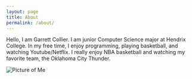 ```yaml
---
layout: page
title: About
permalink: /about/
---
```


Hello, I am Garrett Collier. I am junior Computer Science major at Hendrix College.
In my free time, I enjoy programming, playing basketball, and watching Youtube/Netflix.
I really enjoy NBA basketball and watching my favorite team, the Oklahoma City Thunder.

![Picture of Me](\Users\garre\LocalGithub\csci340\blog\Picture_Garrett.png)
